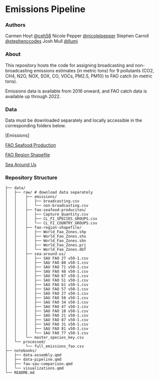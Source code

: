 # Emissions Pipeline

### Authors
Carmen Hoyt [@ceh58](https://github.com/ceh58)
Nicole Pepper [@nicolelpepper](https://github.com/nicolelpepper)
Stephen Carroll [@stephenccodes](https://github.com/stephenccodes)
Josh Mull [@llumj](https://github.com/llumj)

### About

This repository hosts the code for assigning broadcasting and non-broadcasting emissions estimates (in metric tons) for 9 pollutants (CO2, CH4, N2O, NOX, SOX, CO, VOCs, PM2.5, PM10) to FAO catch (in metric tons).

Emissions data is available from 2016 onward, and FAO catch data is available up through 2022. 

### Data

Data must be downloaded separately and locally accessible in the corresponding folders below.

[Emissions]

[FAO Seafood Production](https://www.fao.org/fishery/en/collection/capture?lang=en)

[FAO Region Shapefile](https://www.marineregions.org/gazetteer.php?p=details&id=22541)

[Sea Around Us](https://www.seaaroundus.org/data/#/fao)

### Repository Structure
```
├── data/
│   ├── raw/ # download data separately
│   │    ├── emissions/ 
│   │    │   ├── broadcasting.csv 
│   │    │   └── non-broadcasting.csv 
│   │    ├── fao-seafood-produciton/ 
│   │    │   ├── Capture_Quantity.csv 
│   │    │   ├── CL_FI_SPECIES_GROUPS.csv
│   │    │   └── CL_FI_COUNTRY_GROUPS.csv
│   │    ├── fao-region-shapefile/ 
│   │    │   ├── World_Fao_Zones.shp
│   │    │   ├── World_Fao_Zones.shx
│   │    │   ├── World_Fao_Zones.sbn
│   │    │   ├── World_Fao_Zones.prj
│   │    │   └── World_Fao_Zones.dbf
│   │    ├── sea-around-us/ 
│   │    │   ├── SAU FAO 27 v50-1.csv
│   │    │   ├── SAU FAO 88 v50-1.csv
│   │    │   ├── SAU FAO 71 v50-1.csv
│   │    │   ├── SAU FAO 48 v50-1.csv
│   │    │   ├── SAU FAO 67 v50-1.csv
│   │    │   ├── SAU FAO 51 v50-1.csv
│   │    │   ├── SAU FAO 61 v50-1.csv
│   │    │   ├── SAU FAO 57 v50-1.csv
│   │    │   ├── SAU FAO 27 v50-1.csv
│   │    │   ├── SAU FAO 58 v50-1.csv
│   │    │   ├── SAU FAO 34 v50-1.csv
│   │    │   ├── SAU FAO 47 v50-1.csv
│   │    │   ├── SAU FAO 18 v50-1.csv
│   │    │   ├── SAU FAO 21 v50-1.csv
│   │    │   ├── SAU FAO 87 v50-1.csv
│   │    │   ├── SAU FAO 31 v50-1.csv
│   │    │   ├── SAU FAO 81 v50-1.csv
│   │    │   └── SAU FAO 77 v50-1.csv
│   │    └── master_species_key.csv
│   └── processed/
│        └── full_emissions_fao.csv 
├── notebooks/
│   ├── data-assembly.qmd
│   ├── data-pipeline.qmd
│   ├── fao-sau-comparison.qmd
│   └── visualizations.qmd
└── README.md
```


